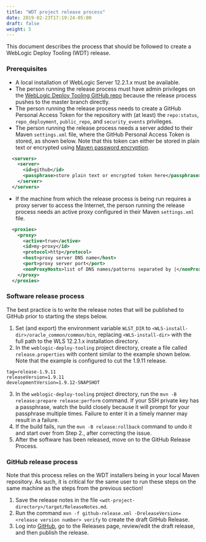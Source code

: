 ```yaml
---
title: "WDT project release process"
date: 2019-02-23T17:19:24-05:00
draft: false
weight: 5
---
```


This document describes the process that should be followed to create a WebLogic Deploy Tooling (WDT) release.

### Prerequisites
- A local installation of WebLogic Server 12.2.1.x must be available.
- The person running the release process must have admin privileges on the [WebLogic Deploy Tooling GitHub repo](https://github.com/oracle/weblogic-deploy-tooling) because the release process pushes to the master branch directly.
- The person running the release process needs to create a GitHub Personal Access Token for the repository with (at least) the `repo:status`, `repo_deployment`, `public_repo`, and `security_events` privileges.
- The person running the release process needs a server added to their Maven `settings.xml` file, where the GitHub Personal Access Token is stored, as shown below.  Note that this token can either be stored in plain text or encrypted using [Maven password encryption](https://maven.apache.org/guides/mini/guide-encryption.html).

```xml
  <servers>
    <server>
      <id>github</id>
      <passphrase>store plain text or encrypted token here</passphrase>
    </server>
  </servers>
```

- If the machine from which the release process is being run requires a proxy server to access the Internet, the person running the release process needs an active proxy configured in their Maven `settings.xml` file.

```xml
  <proxies>
    <proxy>
      <active>true</active>
      <id>my-proxy</id>
      <protocol>http</protocol>
      <host>proxy server DNS name</host>
      <port>proxy server port</port>
      <nonProxyHosts>list of DNS names/patterns separated by |</nonProxyHosts>
    </proxy>
  </proxies>
```

### Software release process
The best practice is to write the release notes that will be published to GitHub prior to starting the steps below.

1. Set (and export) the environment variable `WLST_DIR` to `<WLS-install-dir>/oracle_common/common/bin`, replacing `<WLS-install-dir>` with the full path to the WLS 12.2.1.x installation directory.
2. In the `weblogic-deploy-tooling` project directory, create a file called `release.properties` with content similar to the example shown below.  Note that the example is configured to cut the 1.9.11 release.

```properties
tag=release-1.9.11
releaseVersion=1.9.11
developmentVersion=1.9.12-SNAPSHOT
```

3. In the `weblogic-deploy-tooling` project directory, run the `mvn -B release:prepare release:perform` command.  If your SSH private key has a passphrase, watch the build closely because it will prompt for your passphrase multiple times.  Failure to enter it in a timely manner may result in a failure.
4. If the build fails, run the `mvn -B release:rollback` command to undo it and start over from Step 2., after correcting the issue.
5. After the software has been released, move on to the GitHub Release Process.

### GitHub release process
Note that this process relies on the WDT installers being in your local Maven repository.  As such, it is critical for the same user to run these steps on the same machine as the steps from the previous section!

1. Save the release notes in the file `<wdt-project-directory>/target/ReleaseNotes.md`.
2. Run the command `mvn -f github-release.xml -DreleaseVersion=<release version number> verify` to create the draft GitHub Release.
3. Log into [GitHub](https://github.com/oracle/weblogic-deploy-tooling), go to the Releases page, review/edit the draft release, and then publish the release.
